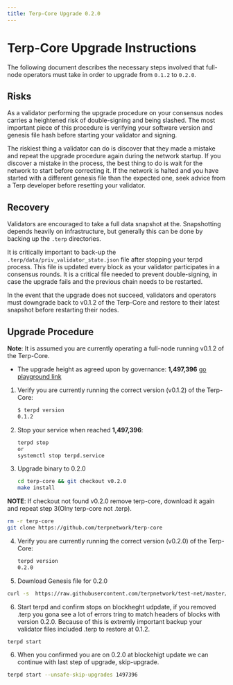 ```yaml
---
title: Terp-Core Upgrade 0.2.0
---
```

<!-- markdown-link-check-disable -->
# Terp-Core Upgrade Instructions

The following document describes the necessary steps involved that full-node operators
must take in order to upgrade from `0.1.2` to `0.2.0`. 

## Risks

As a validator performing the upgrade procedure on your consensus nodes carries a heightened risk of
double-signing and being slashed. The most important piece of this procedure is verifying your
software version and genesis file hash before starting your validator and signing.

The riskiest thing a validator can do is discover that they made a mistake and repeat the upgrade
procedure again during the network startup. If you discover a mistake in the process, the best thing
to do is wait for the network to start before correcting it. If the network is halted and you have
started with a different genesis file than the expected one, seek advice from a Terp developer
before resetting your validator.

## Recovery

Validators are encouraged to take a full data snapshot at the. Snapshotting depends heavily on infrastructure, but generally this
can be done by backing up the `.terp` directories.

It is critically important to back-up the `.terp/data/priv_validator_state.json` file after stopping your terpd process. This file is updated every block as your validator participates in a consensus rounds. It is a critical file needed to prevent double-signing, in case the upgrade fails and the previous chain needs to be restarted.

In the event that the upgrade does not succeed, validators and operators must downgrade back to
v0.1.2 of the Terp-Core and restore to their latest snapshot before restarting their nodes.

## Upgrade Procedure

__Note__: It is assumed you are currently operating a full-node running v0.1.2 of the Terp-Core.

- The upgrade height as agreed upon by governance: __1,497,396__ [go playground link](https://go.dev/play/p/DOtb4m6OqCk)

1. Verify you are currently running the correct version (v0.1.2) of the Terp-Core:

   ```bash
   $ terpd version
   0.1.2
   ```

2. Stop your service when reached __1,497,396__:

   ```bash
   terpd stop
   or
   systemctl stop terpd.service
   ```

3. Upgrade binary to 0.2.0
   
   ```bash
   cd terp-core && git checkout v0.2.0
   make install
   ```
 __NOTE__: If checkout not found v0.2.0 remove terp-core, download it again and repeat step 3(Olny terp-core not .terp).
 
   ```bash
   rm -r terp-core
   git clone https://github.com/terpnetwork/terp-core
   ```
   
4. Verify you are currently running the correct version (v0.2.0) of the Terp-Core:

   ```bash
   terpd version
   0.2.0
   ```

5. Download Genesis file for 0.2.0
  ```bash
  curl -s  https://raw.githubusercontent.com/terpnetwork/test-net/master/athena-2/0.2.0/genesis.json > ~/.terp/config/genesis.json
  ```

6. Start terpd and confirm stops on blockheght udpdate, if you removed .terp you gona see a lot of errors tring to match headers of blocks with version 0.2.0. 
   Because of this is extremly important backup your validator files included .terp to restore at 0.1.2. 

  ```bash
  terpd start
  ```

6. When you confirmed you are on 0.2.0 at blockehigt update we can continue with last step of upgrade, skip-upgrade.

  ```bash
  terpd start --unsafe-skip-upgrades 1497396
  ```
<!-- markdown-link-check-enable -->
